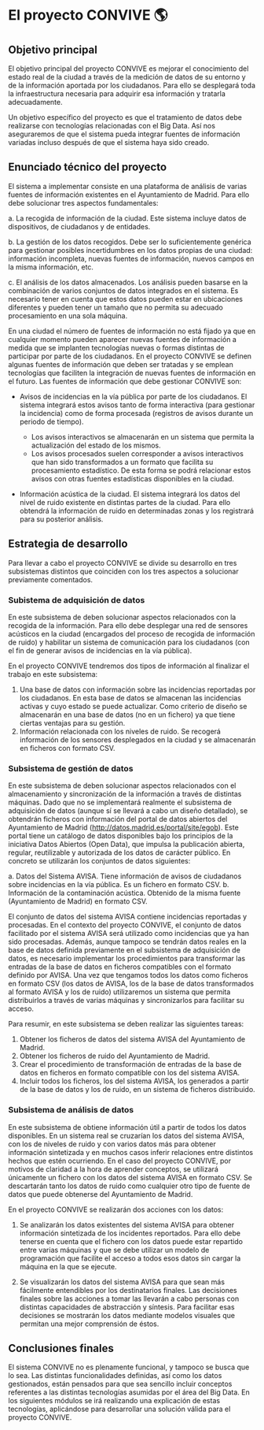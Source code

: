 # El proyecto CONVIVE 🌎

## Objetivo principal

El objetivo principal del proyecto CONVIVE es mejorar el conocimiento del estado real de la ciudad a través de la medición de datos de su entorno y de la información aportada por los ciudadanos. Para ello se desplegará toda la infraestructura necesaria para adquirir esa información y tratarla adecuadamente.

Un  objetivo específico  del  proyecto  es  que  el  tratamiento  de  datos  debe  realizarse con tecnologías relacionadas con el Big Data. Así nos aseguraremos de que el sistema pueda integrar fuentes de información variadas incluso después de que el sistema haya sido creado.

## Enunciado técnico del proyecto

El sistema a implementar consiste en una plataforma de análisis de varias fuentes de información existentes en el Ayuntamiento de Madrid. Para ello debe solucionar tres aspectos fundamentales:

a. La recogida de información de la ciudad. Este sistema incluye datos de dispositivos, de ciudadanos y de entidades.

b. La gestión de los datos recogidos. Debe ser lo suficientemente genérica para gestionar posibles incertidumbres en los datos propias de una ciudad: información incompleta, nuevas fuentes de información, nuevos campos en la misma información, etc.

c. El análisis de los datos almacenados. Los análisis pueden basarse en la combinación de varios conjuntos de datos integrados en el sistema. Es necesario tener en cuenta que estos datos pueden estar en ubicaciones diferentes y pueden tener un tamaño que no permita su adecuado procesamiento en una sola máquina.

En una ciudad el número de fuentes de información no está fijado ya que en cualquier momento pueden aparecer nuevas fuentes de información a medida que se implanten tecnologías nuevas o formas distintas de participar por parte de los ciudadanos. En el proyecto CONVIVE se definen algunas fuentes de información que deben ser tratadas y se emplean tecnologías que faciliten la integración de nuevas fuentes de información en el futuro. Las fuentes de información que debe gestionar CONVIVE son:

- Avisos de incidencias en la vía pública por parte de los ciudadanos. El sistema integrará estos avisos tanto de forma interactiva (para gestionar la incidencia) como de forma procesada (registros de avisos durante un periodo de tiempo).
    - Los avisos interactivos se almacenarán en un sistema que permita la actualización del estado de los mismos.
    - Los avisos procesados suelen corresponder a avisos interactivos que han sido transformados a un formato que facilita su procesamiento estadístico. De esta forma se podrá relacionar estos avisos con otras fuentes estadísticas disponibles en la ciudad.

- Información acústica de la ciudad. El sistema integrará los datos del nivel de ruido existente en distintas partes de la ciudad. Para ello obtendrá la información de ruido en determinadas zonas y los registrará para su posterior análisis.

## Estrategia de desarrollo

Para llevar a cabo el proyecto CONVIVE se divide su desarrollo en tres subsistemas distintos que coinciden con los tres aspectos a solucionar previamente comentados.

### Subistema de adquisición de datos

En este subsistema de deben solucionar aspectos relacionados con la recogida de la información. Para ello debe desplegar una red de sensores acústicos en la ciudad (encargados del proceso de recogida de información de ruido) y habilitar un sistema de comunicación para los ciudadanos (con el fin de generar avisos de incidencias en la vía pública).

En el proyecto CONVIVE tendremos dos tipos de información al finalizar el trabajo en este subsistema:
1. Una base de datos con información sobre las incidencias reportadas por los ciudadanos. En esta base de datos se almacenan las incidencias activas y cuyo estado se puede actualizar. Como criterio de diseño se almacenarán en una base de datos (no en un fichero) ya que tiene ciertas ventajas para su gestión.
2. Información relacionada con los niveles de ruido. Se recogerá información de los sensores desplegados en la ciudad y se almacenarán en ficheros con formato CSV.

### Subsistema de gestión de datos

En este subsistema de deben solucionar aspectos relacionados con el almacenamiento y sincronización de la información a través de distintas máquinas.
Dado que no se implementará realmente el subsistema de adquisición de datos (aunque sí se llevará a cabo un diseño detallado), se obtendrán ficheros con información del portal de datos abiertos del Ayuntamiento de Madrid (http://datos.madrid.es/portal/site/egob). Este portal tiene un catálogo de datos disponibles bajo los principios de la iniciativa Datos Abiertos (Open Data), que impulsa la publicación abierta, regular, reutilizable y autorizada de los datos de carácter público. En concreto se utilizarán los conjuntos de datos siguientes:

a. Datos del Sistema AVISA. Tiene información de avisos de ciudadanos sobre incidencias en la vía pública. Es un fichero en formato CSV.
b. Información de la contaminación acústica. Obtenido de la misma fuente (Ayuntamiento de Madrid) en formato CSV.

El conjunto de datos del sistema AVISA contiene incidencias reportadas y procesadas. En el contexto del proyecto CONVIVE, el conjunto de datos facilitado por el sistema AVISA será utilizado como incidencias que ya han sido procesadas. Además, aunque tampoco se tendrán datos reales en la base de datos definida previamente en el subsistema de adquisición de datos, es necesario implementar los procedimientos para transformar las entradas de la base de datos en ficheros compatibles con el formato definido por AVISA.
Una vez que tengamos todos los datos como ficheros en formato CSV (los datos de AVISA, los de la base de datos transformados al formato AVISA y los de ruido) utilizaremos un sistema que permita distribuirlos a través de varias máquinas y sincronizarlos para facilitar su acceso.

Para resumir, en este subsistema se deben realizar las siguientes tareas:
1. Obtener los ficheros de datos del sistema AVISA del Ayuntamiento de Madrid.
2. Obtener los ficheros de ruido del Ayuntamiento de Madrid.
3. Crear el procedimiento de transformación de entradas de la base de datos en ficheros en
formato compatible con los del sistema AVISA.
4. Incluir todos los ficheros, los del sistema AVISA, los generados a partir de la base de datos y los
de ruido, en un sistema de ficheros distribuido.

### Subsistema de análisis de datos

En este subsistema de obtiene información útil a partir de todos los datos disponibles. En un sistema real se cruzarían los datos del sistema AVISA, con los de niveles de ruido y con varios datos más para obtener información sintetizada y en muchos casos inferir relaciones entre distintos hechos que estén ocurriendo. En el caso del proyecto CONVIVE, por motivos de claridad a la hora de aprender conceptos, se utilizará únicamente un fichero con los datos del sistema AVISA en formato CSV. Se descartarán tanto los datos de ruido como cualquier otro tipo de fuente de datos que puede obtenerse del Ayuntamiento de Madrid.

En el proyecto CONVIVE se realizarán dos acciones con los datos:

1. Se analizarán los datos existentes del sistema AVISA para obtener información sintetizada de los incidentes reportados. Para ello debe tenerse en cuenta que el fichero con los datos puede estar repartido entre varias máquinas y que se debe utilizar un modelo de programación que facilite el acceso a todos esos datos sin cargar la máquina en la que se ejecute.

2. Se visualizarán los datos del sistema AVISA para que sean más fácilmente entendibles por los destinatarios finales. Las decisiones finales sobre las acciones a tomar las llevarán a cabo personas con distintas capacidades de abstracción y síntesis. Para facilitar esas decisiones se mostrarán los datos mediante modelos visuales que permitan una mejor comprensión de éstos.

## Conclusiones finales

El sistema CONVIVE no es plenamente funcional, y tampoco se busca que lo sea. Las distintas funcionalidades definidas, así como los datos gestionados, están pensados para que sea sencillo incluir conceptos referentes a las distintas tecnologías asumidas por el área del Big Data. En los siguientes módulos se irá realizando una explicación de estas tecnologías, aplicándose para desarrollar una solución válida para el proyecto CONVIVE.